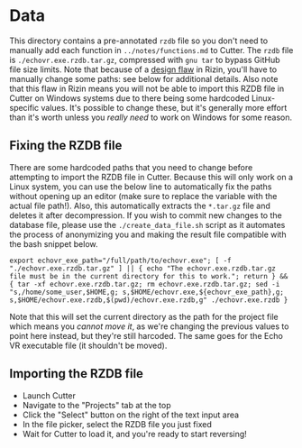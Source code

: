 # Data
This directory contains a pre-annotated `rzdb` file so you don't need to manually add each function in `../notes/functions.md` to Cutter. The `rzdb` file is `./echovr.exe.rzdb.tar.gz`, compressed with `gnu tar` to bypass GitHub file size limits. Note that because of a [design flaw](https://github.com/rizinorg/rizin/issues/3296) in Rizin, you'll have to manually change some paths: see below for additional details. Also note that this flaw in Rizin means you will not be able to import this RZDB file in Cutter on Windows systems due to there being some hardcoded Linux-specific values. It's possible to change these, but it's generally more effort than it's worth unless you *really need* to work on Windows for some reason.

## Fixing the RZDB file
There are some hardcoded paths that you need to change before attempting to import the RZDB file in Cutter. Because this will only work on a Linux system, you can use the below line to automatically fix the paths without opening up an editor (make sure to replace the variable with the actual file path!). Also, this automatically extracts the `*.tar.gz` file and deletes it after decompression. If you wish to commit new changes to the database file, please use the `./create_data_file.sh` script as it automates the process of anonymizing you and making the result file compatible with the bash snippet below.
```
export echovr_exe_path="/full/path/to/echovr.exe"; [ -f "./echovr.exe.rzdb.tar.gz" ] || { echo "The echovr.exe.rzdb.tar.gz file must be in the current directory for this to work."; return } && { tar -xf echovr.exe.rzdb.tar.gz; rm echovr.exe.rzdb.tar.gz; sed -i "s,/home/some_user,$HOME,g; s,$HOME/echovr.exe,${echovr_exe_path},g; s,$HOME/echovr.exe.rzdb,$(pwd)/echovr.exe.rzdb,g" ./echovr.exe.rzdb }
```
Note that this will set the current directory as the path for the project file which means you *cannot move it*, as we're changing the previous values to point here instead, but they're still harcoded. The same goes for the Echo VR executable file (it shouldn't be moved).

## Importing the RZDB file
- Launch Cutter
- Navigate to the "Projects" tab at the top
- Click the "Select" button on the right of the text input area
- In the file picker, select the RZDB file you just fixed
- Wait for Cutter to load it, and you're ready to start reversing!

